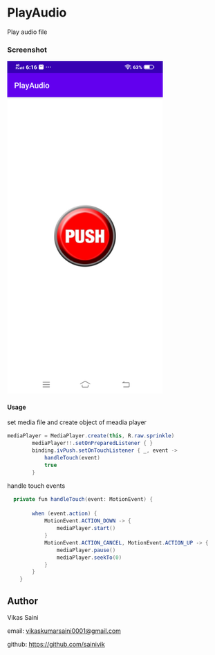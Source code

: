 # PlayAudio
Play audio file
### Screenshot
<img src="https://github.com/sainivik/PlayAudio/blob/master/app/screenshots/audio_activity.png" width="360px" height="770px"/>

#### Usage



 set media file and create object of meadia player
 
```java
mediaPlayer = MediaPlayer.create(this, R.raw.sprinkle)
        mediaPlayer!!.setOnPreparedListener { }
        binding.ivPush.setOnTouchListener { _, event ->
            handleTouch(event)
            true
        }
```

 handle touch events
 
```java
  private fun handleTouch(event: MotionEvent) {

        when (event.action) {
            MotionEvent.ACTION_DOWN -> {
                mediaPlayer.start()
            }
            MotionEvent.ACTION_CANCEL, MotionEvent.ACTION_UP -> {
                mediaPlayer.pause()
                mediaPlayer.seekTo(0)
            }
        }
    }
```

## Author

Vikas Saini

email: vikaskumarsaini0001@gmail.com

github: https://github.com/sainivik